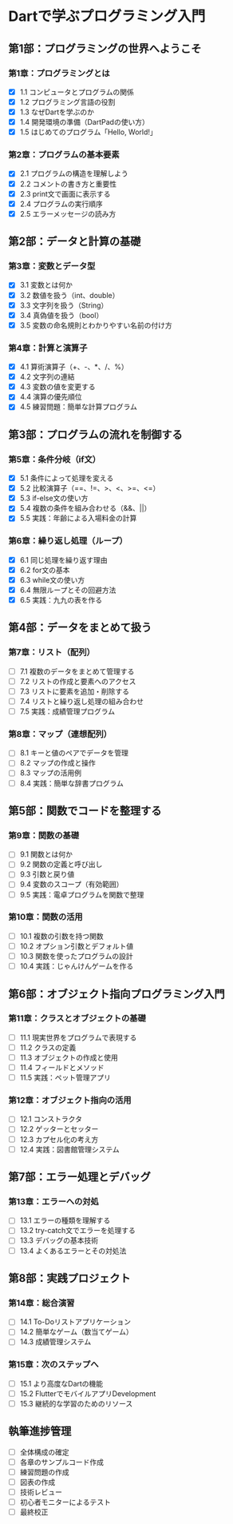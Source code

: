 # Dartで学ぶプログラミング入門

## 第1部：プログラミングの世界へようこそ

### 第1章：プログラミングとは
- [x] 1.1 コンピュータとプログラムの関係
- [x] 1.2 プログラミング言語の役割
- [x] 1.3 なぜDartを学ぶのか
- [x] 1.4 開発環境の準備（DartPadの使い方）
- [x] 1.5 はじめてのプログラム「Hello, World!」

### 第2章：プログラムの基本要素
- [x] 2.1 プログラムの構造を理解しよう
- [x] 2.2 コメントの書き方と重要性
- [x] 2.3 print文で画面に表示する
- [x] 2.4 プログラムの実行順序
- [x] 2.5 エラーメッセージの読み方

## 第2部：データと計算の基礎

### 第3章：変数とデータ型
- [x] 3.1 変数とは何か
- [x] 3.2 数値を扱う（int、double）
- [x] 3.3 文字列を扱う（String）
- [x] 3.4 真偽値を扱う（bool）
- [x] 3.5 変数の命名規則とわかりやすい名前の付け方

### 第4章：計算と演算子
- [x] 4.1 算術演算子（+、-、*、/、%）
- [x] 4.2 文字列の連結
- [x] 4.3 変数の値を変更する
- [x] 4.4 演算の優先順位
- [x] 4.5 練習問題：簡単な計算プログラム

## 第3部：プログラムの流れを制御する

### 第5章：条件分岐（if文）
- [x] 5.1 条件によって処理を変える
- [x] 5.2 比較演算子（==、!=、>、<、>=、<=）
- [x] 5.3 if-else文の使い方
- [x] 5.4 複数の条件を組み合わせる（&&、||）
- [x] 5.5 実践：年齢による入場料金の計算

### 第6章：繰り返し処理（ループ）
- [x] 6.1 同じ処理を繰り返す理由
- [x] 6.2 for文の基本
- [x] 6.3 while文の使い方
- [x] 6.4 無限ループとその回避方法
- [x] 6.5 実践：九九の表を作る

## 第4部：データをまとめて扱う

### 第7章：リスト（配列）
- [ ] 7.1 複数のデータをまとめて管理する
- [ ] 7.2 リストの作成と要素へのアクセス
- [ ] 7.3 リストに要素を追加・削除する
- [ ] 7.4 リストと繰り返し処理の組み合わせ
- [ ] 7.5 実践：成績管理プログラム

### 第8章：マップ（連想配列）
- [ ] 8.1 キーと値のペアでデータを管理
- [ ] 8.2 マップの作成と操作
- [ ] 8.3 マップの活用例
- [ ] 8.4 実践：簡単な辞書プログラム

## 第5部：関数でコードを整理する

### 第9章：関数の基礎
- [ ] 9.1 関数とは何か
- [ ] 9.2 関数の定義と呼び出し
- [ ] 9.3 引数と戻り値
- [ ] 9.4 変数のスコープ（有効範囲）
- [ ] 9.5 実践：電卓プログラムを関数で整理

### 第10章：関数の活用
- [ ] 10.1 複数の引数を持つ関数
- [ ] 10.2 オプション引数とデフォルト値
- [ ] 10.3 関数を使ったプログラムの設計
- [ ] 10.4 実践：じゃんけんゲームを作る

## 第6部：オブジェクト指向プログラミング入門

### 第11章：クラスとオブジェクトの基礎
- [ ] 11.1 現実世界をプログラムで表現する
- [ ] 11.2 クラスの定義
- [ ] 11.3 オブジェクトの作成と使用
- [ ] 11.4 フィールドとメソッド
- [ ] 11.5 実践：ペット管理アプリ

### 第12章：オブジェクト指向の活用
- [ ] 12.1 コンストラクタ
- [ ] 12.2 ゲッターとセッター
- [ ] 12.3 カプセル化の考え方
- [ ] 12.4 実践：図書館管理システム

## 第7部：エラー処理とデバッグ

### 第13章：エラーへの対処
- [ ] 13.1 エラーの種類を理解する
- [ ] 13.2 try-catch文でエラーを処理する
- [ ] 13.3 デバッグの基本技術
- [ ] 13.4 よくあるエラーとその対処法

## 第8部：実践プロジェクト

### 第14章：総合演習
- [ ] 14.1 To-Doリストアプリケーション
- [ ] 14.2 簡単なゲーム（数当てゲーム）
- [ ] 14.3 成績管理システム

### 第15章：次のステップへ
- [ ] 15.1 より高度なDartの機能
- [ ] 15.2 FlutterでモバイルアプリDevelopment
- [ ] 15.3 継続的な学習のためのリソース

## 執筆進捗管理
- [ ] 全体構成の確定
- [ ] 各章のサンプルコード作成
- [ ] 練習問題の作成
- [ ] 図表の作成
- [ ] 技術レビュー
- [ ] 初心者モニターによるテスト
- [ ] 最終校正